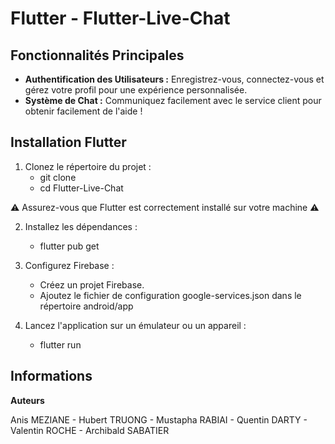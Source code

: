 #  Flutter - Flutter-Live-Chat

## Fonctionnalités Principales

- **Authentification des Utilisateurs :** Enregistrez-vous, connectez-vous et gérez votre profil pour une expérience personnalisée.
- **Système de Chat :** Communiquez facilement avec le service client pour obtenir facilement de l'aide !

## Installation Flutter

1. Clonez le répertoire du projet :
    - git clone
    - cd Flutter-Live-Chat

⚠️ Assurez-vous que Flutter est correctement installé sur votre machine ⚠️

2. Installez les dépendances :
    - flutter pub get

3. Configurez Firebase :
    - Créez un projet Firebase.
    - Ajoutez le fichier de configuration google-services.json dans le répertoire android/app

4. Lancez l'application sur un émulateur ou un appareil :
    - flutter run

## Informations

**Auteurs**

Anis MEZIANE - Hubert TRUONG - Mustapha RABIAI - Quentin DARTY - Valentin ROCHE - Archibald SABATIER
